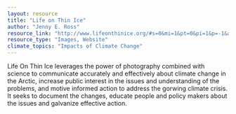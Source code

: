 ```yaml
---
layout: resource
title: "Life on Thin Ice"
author: "Jenny E. Ross"
resource_link: "http://www.lifeonthinice.org/#s=0&mi=1&pt=0&pi=1&p=-1&a=0&at=0"
resource_type: "Images, Website"
climate_topics: "Impacts of Climate Change"
---
```


Life On Thin Ice leverages the power of photography combined with science to communicate accurately and effectively about climate change in the Arctic, increase public interest in the issues and understanding of the problems, and motive informed action to address the gorwing climate crisis. It seeks to document the changes, educate people and policy makers about the issues and galvanize effective action. 